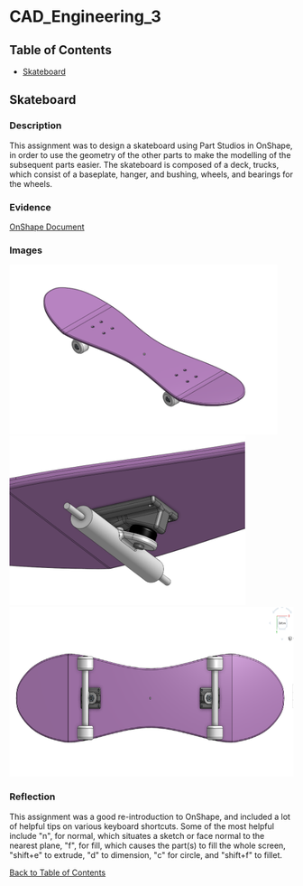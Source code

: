 # CAD_Engineering_3

## Table of Contents
* [Skateboard](#Skateboard)


## Skateboard

### Description
This assignment was to design a skateboard using Part Studios in OnShape, in order to use the geometry of the other parts to make the modelling of the subsequent parts easier. The skateboard is composed of a deck, trucks, which consist of a baseplate, hanger, and bushing, wheels, and bearings for the wheels.

### Evidence
[OnShape Document](https://cvilleschools.onshape.com/documents/e34b09b561f390463bdd1626/w/33b8fcdd82c4df8aadd50ca4/e/6074d804d4f975e5f0609025?renderMode=0&uiState=6169cebf0f8075515dee6044)

### Images
<img src="images/skateboard_iso.PNG" alt="skateboard isometric view" height="300"> <img src="images/skateboard_trucks.PNG" alt="skateboard view of trucks" height="300"> <img src="images/skateboard_bottom.PNG" alt="skateboard bottom view" height="300">

### Reflection
This assignment was a good re-introduction to OnShape, and included a lot of helpful tips on various keyboard shortcuts. Some of the most helpful include "n", for normal, which situates a sketch or face normal to the nearest plane, "f", for fill, which causes the part(s) to fill the whole screen, "shift+e" to extrude, "d" to dimension, "c" for circle, and "shift+f" to fillet. 

[Back to Table of Contents](#Table_of_Contents)
